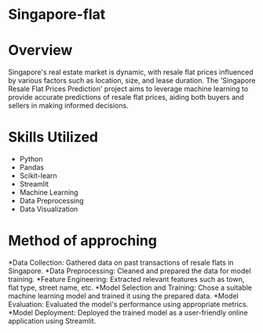 # Singapore-flat

# Overview
Singapore's real estate market is dynamic, with resale flat prices influenced by various factors such as location, size, and lease duration. The 'Singapore Resale Flat Prices Prediction' project aims to leverage machine learning to provide accurate predictions of resale flat prices, aiding both buyers and sellers in making informed decisions.

# Skills Utilized
 - Python
 - Pandas
 - Scikit-learn
 - Streamlit
 - Machine Learning
 - Data Preprocessing
 - Data Visualization

# Method of approching
*Data Collection: Gathered data on past transactions of resale flats in Singapore.
*Data Preprocessing: Cleaned and prepared the data for model training.
*Feature Engineering: Extracted relevant features such as town, flat type, street name, etc.
*Model Selection and Training: Chose a suitable machine learning model and trained it using the prepared data.
*Model Evaluation: Evaluated the model's performance using appropriate metrics.
*Model Deployment: Deployed the trained model as a user-friendly online application using Streamlit.
